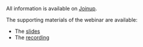 All information is available on [Joinup](https://joinup.ec.europa.eu/collection/semantic-interoperability-community-semic/event/core-vocabularies-revision-webinar-9th-november-2021).

The supporting materials of the webinar are available:
* The [slides](https://joinup.ec.europa.eu/sites/default/files/event/attachment/2021-11/Slide%20deck%20Core%20Vocabularies%20webinar%20%234.pdf)
* The [recording](https://urldefense.com/v3/__https://www.youtube.com/watch?v=73zfTFeuP3E__;!!Nyu6ZXf5!709bcsE2QhhHvsM3eVVQchKC2nQ5E91ov_C6Mj_Z_XrWHNVyIMUFvEDdjgruHPXeMZ4_xA$)
